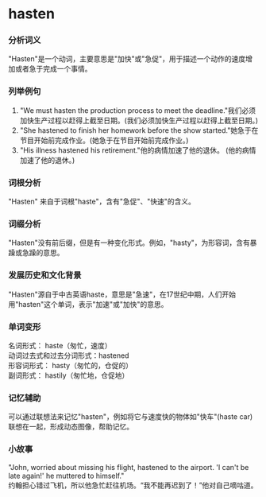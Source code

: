 # hasten

### 分析词义

  

"Hasten"是一个动词，主要意思是"加快"或"急促"，用于描述一个动作的速度增加或者急于完成一个事情。

  

### 列举例句

  

1.  "We must hasten the production process to meet the deadline."我们必须加快生产过程以赶得上截至日期。(我们必须加快生产过程以赶得上截至日期。)
2.  "She hastened to finish her homework before the show started."她急于在节目开始前完成作业。(她急于在节目开始前完成作业。)
3.  "His illness hastened his retirement."他的病情加速了他的退休。 (他的病情加速了他的退休。)

  

### 词根分析

  

"Hasten" 来自于词根"haste"，含有"急促"、"快速"的含义。

  

### 词缀分析

  

"Hasten"没有前后缀，但是有一种变化形式。例如，"hasty"，为形容词，含有暴躁或急躁的意思。

  

### 发展历史和文化背景

  

"Hasten"源自于中古英语haste，意思是"急速"，在17世纪中期，人们开始用"hasten"这个单词，表示"加速"或"加快"的意思。

  

### 单词变形

  

名词形式： haste（匆忙，速度）  
动词过去式和过去分词形式：hastened  
形容词形式： hasty（匆忙的，仓促的）  
副词形式： hastily（匆忙地，仓促地）

  

### 记忆辅助

  

可以通过联想法来记忆"hasten"，例如将它与速度快的物体如"快车"(haste car)联想在一起，形成动态图像，帮助记忆。

  

### 小故事

  

"John, worried about missing his flight, hastened to the airport. 'I can't be late again!' he muttered to himself."  
约翰担心错过飞机，所以他急忙赶往机场。“我不能再迟到了！”他对自己嘀咕道。
